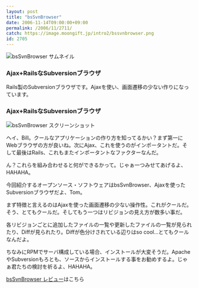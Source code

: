 ```yaml
---
layout: post
title: "bsSvnBrowser"
date: 2006-11-14T09:00:00+09:00
permalink: /2006/11/2711/
catch: https://image.moongift.jp/intro2/bssvnbrowser.png
id: 2705
---
```

 ![bsSvnBrowser サムネイル](https://image.moongift.jp/intro2/bssvnbrowser.t.png "bsSvnBrowser サムネイル")
  

### Ajax+RailsなSubversionブラウザ
  
Rails製のSubversionブラウザです。Ajaxを使い、画面遷移の少ない作りになっています。  
<!--more-->  

### Ajax+RailsなSubversionブラウザ
  

![bsSvnBrowser スクリーンショット](https://image.moongift.jp/intro2/bssvnbrowser.png "bsSvnBrowser スクリーンショット")

  

ヘイ、Bill。クールなアプリケーションの作り方を知ってるかい？まず第一にWebブラウザの方が良いね。次にAjax、これを使うのがインポータントだ。そして最後はRails、これもまたインポータントなファクターなんだ。

  

ん？これらを組み合わせると何ができるかって。じゃぁ一つみせてあげるよ、HAHAHA。

  

今回紹介するオープンソース・ソフトウェアはbsSvnBrowser、Ajaxを使ったSubversionブラウザだよ、Tom。

  

まず特徴と言えるのはAjaxを使った画面遷移の少ない操作性。これがクールだ。そう、とてもクールだ。そしてもう一つはリビジョンの見え方が数多い事だ。

  

各リビジョンごとに追加したファイルの一覧や更新したファイルの一覧が見られたり、Diffが見られたり。Diffが色分けされている辺りはso cool…とてもクールなんだよ。

  

ちなみにRPMでサーバ構成している場合、インストールが大変そうだ。ApacheやSubversionもろとも、ソースからインストールする事をお勧めするよ。じゃぁ君たちの検討を祈るよ、HAHAHA。

  

[bsSvnBrowser レビュー](http://oss.moongift.jp/review/i-2712.html)はこちら


